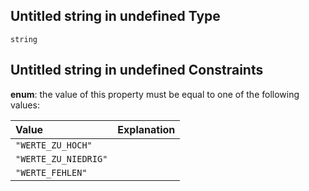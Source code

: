 ## Untitled string in undefined Type

`string`

## Untitled string in undefined Constraints

**enum**: the value of this property must be equal to one of the following values:

| Value                | Explanation |
| :------------------- | :---------- |
| `"WERTE_ZU_HOCH"`    |             |
| `"WERTE_ZU_NIEDRIG"` |             |
| `"WERTE_FEHLEN"`     |             |
